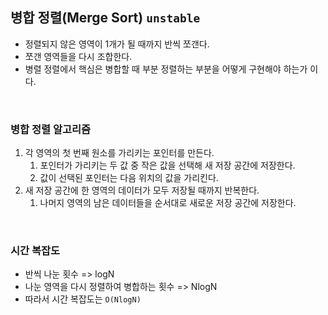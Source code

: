 ## 병합 정렬(Merge Sort) `unstable`
- 정렬되지 않은 영역이 1개가 될 때까지 반씩 쪼갠다.
- 쪼갠 영역들을 다시 조합한다.
- 병렬 정렬에서 핵심은 병합할 때 부분 정렬하는 부분을 어떻게 구현해야 하는가 이다.
</br>

### 병합 정렬 알고리즘
1. 각 영역의 첫 번째 원소를 가리키는 포인터를 만든다.
    1.  포인터가 가리키는 두 값 중 작은 값을 선택해 새 저장 공간에 저장한다.
    2.  값이 선택된 포인터는 다음 위치의 값을 가리킨다.
2. 새 저장 공간에 한 영역의 데이터가 모두 저장될 때까지 반복한다.
    1. 나머지 영역의 남은 데이터들을 순서대로 새로운 저장 공간에 저장한다.
</br>

### 시간 복잡도
- 반씩 나눈 횟수 => logN
- 나눈 영역을 다시 정렬하여 병합하는 횟수 => NlogN
- 따라서 시간 복잡도는 `O(NlogN)`
